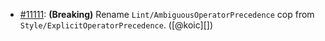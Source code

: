 * [#11111](https://github.com/rubocop/rubocop/pull/11111): **(Breaking)** Rename `Lint/AmbiguousOperatorPrecedence` cop from `Style/ExplicitOperatorPrecedence`. ([@koic][])
